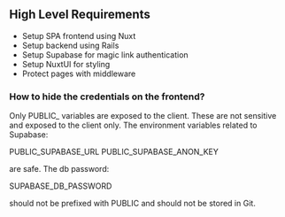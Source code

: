 ## High Level Requirements

- Setup SPA frontend using Nuxt
- Setup backend using Rails
- Setup Supabase for magic link authentication
- Setup NuxtUI for styling
- Protect pages with middleware

### How to hide the credentials on the frontend?

Only PUBLIC_ variables are exposed to the client. These are not sensitive and exposed to the client only. The environment variables related to Supabase:

PUBLIC_SUPABASE_URL
PUBLIC_SUPABASE_ANON_KEY

are safe. The db password: 

SUPABASE_DB_PASSWORD

should not be prefixed with PUBLIC and should not be stored in Git.
